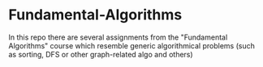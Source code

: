 # Fundamental-Algorithms
In this repo there are several assignments from the "Fundamental Algorithms" course which resemble generic algorithmical problems (such as sorting, DFS or other graph-related algo and others)

